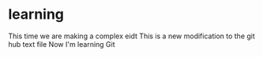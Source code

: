 # learning
This time we are making a complex eidt
This is a new modification to the git hub text file
Now I'm learning Git
